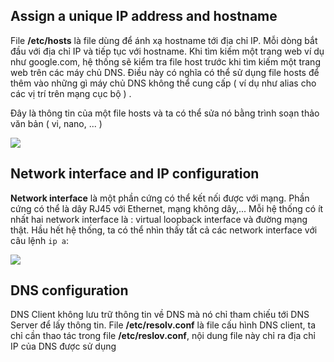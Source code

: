 ## Assign a unique IP address and hostname

File **/etc/hosts** là file dùng để ánh xạ hostname tới địa chỉ IP. Mỗi dòng bắt đầu với địa chỉ IP và tiếp tục với hostname. Khi tìm kiếm một trang web ví dụ như google.com, hệ thống sẽ kiểm tra file host trước khi tìm kiếm một trang web trên các máy chủ DNS. Điều này có nghĩa có thể sử dụng file hosts để thêm vào những gì máy chủ DNS không thể cung cấp ( ví dụ như alias cho các vị trí trên mạng cục bộ ) .

Đây là thông tin của một file hosts và ta có thể sửa nó bằng trình soạn thảo văn bản ( vi, nano, ... )

<img src="https://github.com/vjnkvt/Images/blob/master/hosts.png">

## Network interface and IP configuration

**Network interface** là một phần cứng có thể kết nối được với mạng. Phần cứng có thể là dây RJ45 với Ethernet, mạng không dây,... Mỗi hệ thống có ít nhất hai network interface là : virtual loopback interface và đường mạng thật. Hầu hết hệ thống, ta có thể nhìn thấy tất cả các network interface với câu lệnh ``ip a``:

<img src="https://github.com/vjnkvt/Images/blob/master/NI.png">

## DNS configuration

DNS Client không lưu trữ thông tin về DNS mà nó chỉ tham chiếu tới DNS Server để lấy thông tin. File **/etc/resolv.conf** là file cấu hình DNS client, ta chỉ cần thao tác trong file **/etc/reslov.conf**, nội dung file này chỉ ra địa chỉ IP của DNS được sử dụng

<img src="">
